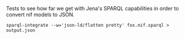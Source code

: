 Tests to see how far we get with Jena's SPARQL capabilities in order to convert nif models to JSON.


```
sparql-integrate --w='json-ld/flatten pretty' fox.nif.sparql > output.json
```

